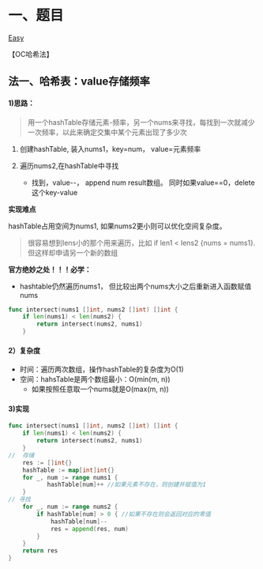 



# 一、题目

[Easy](https://leetcode.cn/problems/intersection-of-two-arrays-ii/)

【OC哈希法】



## 法一、哈希表：value存储频率



#### 1)**思路**：

> 用一个hashTable存储元素-频率，另一个nums来寻找，每找到一次就减少一次频率，以此来确定交集中某个元素出现了多少次

1. 创建hashTable, 装入nums1，key=num， value=元素频率

2. 遍历nums2,在hashTable中寻找
   - 找到，value--， append num result数组。 同时如果value==0，delete这个key-value



**实现难点**

hashTable占用空间为nums1, 如果nums2更小则可以优化空间复杂度。

> 很容易想到lens小的那个用来遍历，比如 if len1 < lens2 {nums = nums1}. 但这样却申请另一个新的数组

**官方绝妙之处！！！必学：**

- hashtable仍然遍历nums1， 但比较出两个nums大小之后重新进入函数赋值nums

```go
func intersect(nums1 []int, nums2 []int) []int {
    if len(nums1) < len(nums2) {
        return intersect(nums2, nums1)
    }
```



#### 2）**复杂度**

- 时间：遍历两次数组，操作hashTable的复杂度为O(1)
- 空间：hahsTable是两个数组最小：O(min(m, n)) 
   - 如果按照任意取一个nums就是O(max(m, n))

#### 3)实现

```go
func intersect(nums1 []int, nums2 []int) []int {
    if len(nums1) < len(nums2) {
        return intersect(nums2, nums1)
    }
//  存储
    res := []int{}
    hashTable := map[int]int{}
    for _, num := range nums1 {
           hashTable[num]++ //如果元素不存在，则创建并赋值为1
    }
// 寻找
    for _, num := range nums2 {
        if hashTable[num] > 0 { //如果不存在则会返回对应的零值
            hashTable[num]--
            res = append(res, num)
        }
    }
    return res
}
```




